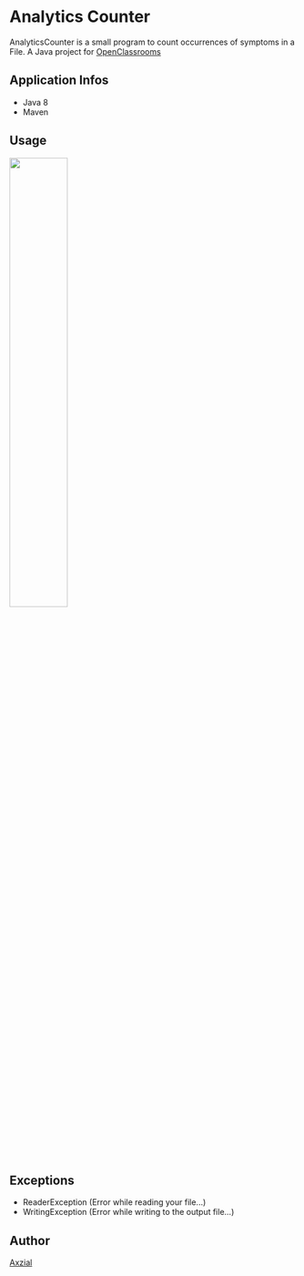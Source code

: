 # Analytics Counter
AnalyticsCounter is a small program to count occurrences of symptoms in a File.
A Java project for [OpenClassrooms](https://openclassrooms.com)

## Application Infos
- Java 8
- Maven

## Usage
<p align="left">
  <img width="45%" src="https://cdn.discordapp.com/attachments/630295737602932736/783007399324680222/unknown.png" />
</p>

## Exceptions
- ReaderException (Error while reading your file...)
- WritingException (Error while writing to the output file...)


## Author
[Axzial](https://github.com/Axzial)
